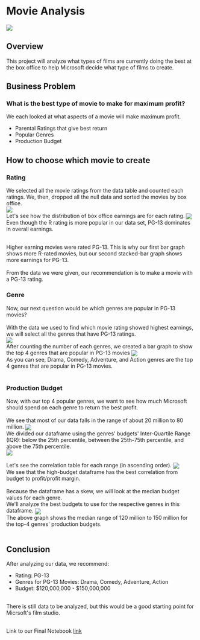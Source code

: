 # Movie Analysis
<img align="center" src="images/movie_picture.png"><br>

## Overview
This project will analyze what types of films are currently doing the best at the box office to help Microsoft decide what type of films to create. <br>

## Business Problem
### What is the best type of movie to make for maximum profit?
We each looked at what aspects of a movie will make maximum profit.
* Parental Ratings that give best return 
* Popular Genres
* Production Budget

## How to choose which movie to create <br>

### Rating
We selected all the movie ratings from the data table and counted each ratings. We, then, dropped all the null data and sorted the movies by box office.<br>
<img align="center" src="images/Rating_321_Films.png"><br>
Let's see how the distribution of box office earnings are for each rating.
<img align="center" src="images/Ratings_v_Box_Office_Earnings.png"><br>
Even though the R rating is more popular in our data set, PG-13 dominates in overall earnings.<br><br>

Higher earning movies were rated PG-13. This is why our first bar graph shows more R-rated movies, but our second stacked-bar graph shows more earnings for PG-13.<br><br>
From the data we were given, our recommendation is to make a movie with a PG-13 rating.<br>

### Genre
Now, our next question would be which genres are popular in PG-13 movies?<br><br>
With the data we used to find which movie rating showed highest earnings, we will select all the genres that have PG-13 ratings.<br>
<img align="center" src="images/Genres_PG_13.png"><br>
After counting the number of each genres, we created a bar graph to show the top 4 genres that are popular in PG-13 movies
<img align="center" src="images/Top_4_RT.png"> <br>
As you can see, Drama, Comedy, Adventure, and Action genres are the top 4 genres that are popular in PG-13 movies.<br><br>

### Production Budget
Now, with our top 4 popular genres, we want to see how much Microsoft should spend on each genre to return the best profit.<br><br>
We see that most of our data falls in the range of about 20 million to 80 million. 
<img align="center" src="images/filtered_df_boxplot.png"> <br>
We divided our dataframe using the genres' budgets' Inter-Quartile Range (IQR): below the 25th percentile, between the 25th-75th percentile, and above the 75th percentile.<br>
<img align="center" src="images/Three_Data_Frames.png"> <br><br>
Let's see the correlation table for each range (in ascending order).
<img align="center" src="images/Corrs&#32;for&#32;Jupyter.PNG"> <br>
We see that the high-budget dataframe has the best correlation from budget to profit/profit margin.<br><br>
Because the dataframe has a skew, we will look at the median budget values for each genre.<br>
We'll analyze the best budgets to use for the respective genres in this dataframe.
<img align="center" src="images/Top_4_Medians.png"> <br>
The above graph shows the median range of 120 million to 150 million for the top-4 genres' production budgets.<br><br>
## Conclusion
After analyzing our data, we recommend:
* Rating: PG-13
* Genres for PG-13 Movies: Drama, Comedy, Adventure, Action
* Budget: $120,000,000 - $150,000,000
<br>
There is still data to be analyzed, but this would be a good starting point for Micrsoft's film studio.<br><br>

Link to our Final Notebook [link](Final_Notebook.ipynb)